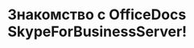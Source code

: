 # <a name="welcome-to-officedocs-skypeforbusinessserver"></a>Знакомство с OfficeDocs SkypeForBusinessServer!